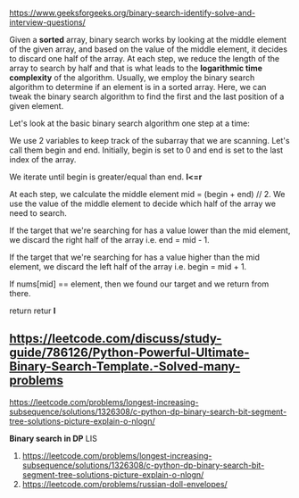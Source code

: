 https://www.geeksforgeeks.org/binary-search-identify-solve-and-interview-questions/

Given a **sorted** array, binary search works by looking at the middle element of the given array, and based on the value of the middle element, it decides to discard one half of the array. At each step, we reduce the length of the array to search by half and that is what leads to the **logarithmic time complexity** of the algorithm. Usually, we employ the binary search algorithm to determine if an element is in a sorted array. Here, we can tweak the binary search algorithm to find the first and the last position of a given element.


Let's look at the basic binary search algorithm one step at a time:


We use 2 variables to keep track of the subarray that we are scanning. Let's call them begin and end. Initially, begin is set to 0 and end is set to the last index of the array.


We iterate until begin is greater/equal than end. **l<=r**


At each step, we calculate the middle element mid = (begin + end) // 2. We use the value of the middle element to decide which half of the array we need to search.


If the target that we're searching for has a value lower than the mid element, we discard the right half of the array i.e. end = mid - 1.


If the target that we're searching for has a value higher than the mid element, we discard the left half of the array i.e. begin = mid + 1.


If nums[mid] == element, then we found our target and we return from there.


return retur **l**


## https://leetcode.com/discuss/study-guide/786126/Python-Powerful-Ultimate-Binary-Search-Template.-Solved-many-problems


https://leetcode.com/problems/longest-increasing-subsequence/solutions/1326308/c-python-dp-binary-search-bit-segment-tree-solutions-picture-explain-o-nlogn/


**Binary search in DP** LIS 
1. https://leetcode.com/problems/longest-increasing-subsequence/solutions/1326308/c-python-dp-binary-search-bit-segment-tree-solutions-picture-explain-o-nlogn/
2.  https://leetcode.com/problems/russian-doll-envelopes/

